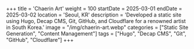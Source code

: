 +++
title = 'Chaerin Art'
weight = 100
startDate = 2025-03-01
endDate = 2025-03-02
location = 'Seoul, KR'
description = 'Developed a static site using Hugo, Decap CMS, Git, GitHub, and Cloudflare for a renowned artist in South Korea.'
image = "/img/chaerin-art.webp"
categories = ["Static Site Generation", "Content Management"]
tags = ["Hugo", "Decap CMS", "Git", "GitHub", "Cloudflare"]
+++
